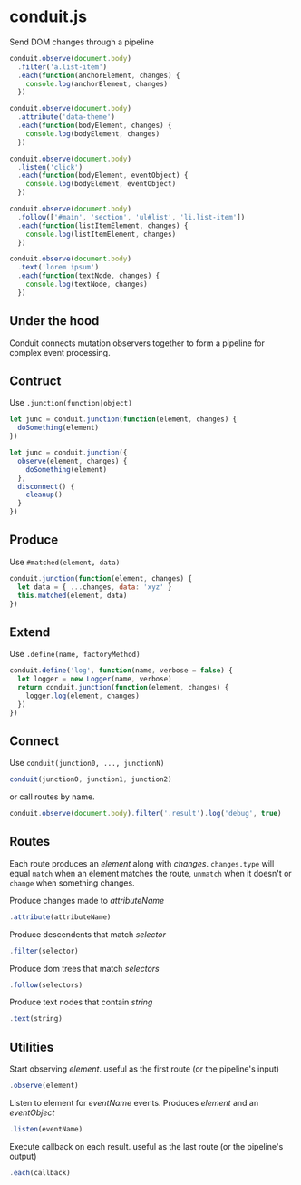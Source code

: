 # conduit.js
Send DOM changes through a pipeline

```js
conduit.observe(document.body)
  .filter('a.list-item')
  .each(function(anchorElement, changes) {
    console.log(anchorElement, changes)
  })

conduit.observe(document.body)
  .attribute('data-theme')
  .each(function(bodyElement, changes) {
    console.log(bodyElement, changes)
  })

conduit.observe(document.body)
  .listen('click')
  .each(function(bodyElement, eventObject) {
    console.log(bodyElement, eventObject)
  })

conduit.observe(document.body)
  .follow(['#main', 'section', 'ul#list', 'li.list-item'])
  .each(function(listItemElement, changes) {
    console.log(listItemElement, changes)
  })

conduit.observe(document.body)
  .text('lorem ipsum')
  .each(function(textNode, changes) {
    console.log(textNode, changes)
  })
```

Under the hood
----
Conduit connects mutation observers together to form a pipeline for complex event processing.

Contruct
----
Use `.junction(function|object)`
```js
let junc = conduit.junction(function(element, changes) {
  doSomething(element)
})

let junc = conduit.junction({
  observe(element, changes) {
    doSomething(element)
  },
  disconnect() {
    cleanup()
  }
})
```

Produce
----
Use `#matched(element, data)`
```js
conduit.junction(function(element, changes) {
  let data = { ...changes, data: 'xyz' }
  this.matched(element, data)
})
```

Extend
----
Use `.define(name, factoryMethod)`
```js
conduit.define('log', function(name, verbose = false) {
  let logger = new Logger(name, verbose)
  return conduit.junction(function(element, changes) {
    logger.log(element, changes)
  })
})
```

Connect
----
Use `conduit(junction0, ..., junctionN)`
```js
conduit(junction0, junction1, junction2)
```
or call routes by name.
```js
conduit.observe(document.body).filter('.result').log('debug', true)
```

Routes
----
Each route produces an _element_ along with _changes_. `changes.type` will equal `match` when an element matches the route, `unmatch` when it doesn't or `change` when something changes.

Produce changes made to _attributeName_
```js
.attribute(attributeName)
```
Produce descendents that match _selector_
```js
.filter(selector)
```
Produce dom trees that match _selectors_
```js
.follow(selectors)
```
Produce text nodes that contain _string_
```js
.text(string)
```

Utilities
----
Start observing _element_. useful as the first route (or the pipeline's input)
```js
.observe(element)
```

Listen to element for _eventName_ events. Produces _element_ and an _eventObject_
```js
.listen(eventName)
```
Execute callback on each result. useful as the last route (or the pipeline's output)
```js
.each(callback)
```
